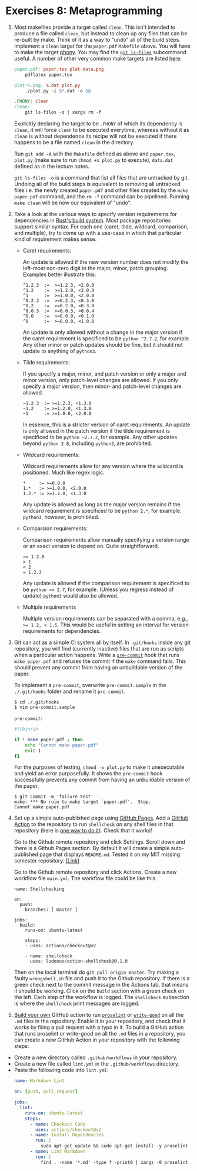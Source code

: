 # Exercises 8: Metaprogramming

1.  Most makefiles provide a target called `clean`. This isn't intended
    to produce a file called `clean`, but instead to clean up any files
    that can be re-built by make. Think of it as a way to "undo" all of
    the build steps. Implement a `clean` target for the `paper.pdf`
    `Makefile` above. You will have to make the target
    [phony](https://www.gnu.org/software/make/manual/html_node/Phony-Targets.html).
    You may find the [`git ls-files`](https://git-scm.com/docs/git-ls-files) subcommand useful.
    A number of other very common make targets are listed
    [here](https://www.gnu.org/software/make/manual/html_node/Standard-Targets.html#Standard-Targets).

    ```Makefile
    paper.pdf: paper.tex plot-data.png
    	pdflatex paper.tex

    plot-%.png: %.dat plot.py
    	./plot.py -i $*.dat -o $@

    .PHONY: clean
    clean:
    	git ls-files -o | xargs rm -f
    ```

    Explicitly declaring the target to be `.PHONY` of which its dependency is `clean`, it will force `clean` to be executed everytime, whereas without it as `clean` is without dependence its recipe will not be executed if there happens to be a file named `clean` in the directory.

    Run `git add -A` with the `Makefile` defined as above and `paper.tex`, `plot.py` (make sure to run `chmod +x plot.py` to execute), `data.dat` defined as in the lecture notes.

    `git ls-files -o` is a command that list all files that are untracked by git. Undoing all of the build steps is equivalent to removing all untracked files i.e. the newly created `paper.pdf` and other files created by the `make paper.pdf` command, and the `rm -f` command can be pipelined. Running `make clean` will be now our equivalent of "undo".

2)  Take a look at the various ways to specify version requirements for
    dependencies in [Rust's build
    system](https://doc.rust-lang.org/cargo/reference/specifying-dependencies.html).
    Most package repositories support similar syntax. For each one
    (caret, tilde, wildcard, comparison, and multiple), try to come up
    with a use-case in which that particular kind of requirement makes
    sense.

    - Caret requirements:

      An update is allowed if the new version number does not modify the left-most non-zero digit in the major, minor, patch grouping. Examples better illustrate this:

      ```
      ^1.2.3  :=  >=1.2.3, <2.0.0
      ^1.2    :=  >=1.2.0, <2.0.0
      ^1      :=  >=1.0.0, <2.0.0
      ^0.2.3  :=  >=0.2.3, <0.3.0
      ^0.2    :=  >=0.2.0, <0.3.0
      ^0.0.3  :=  >=0.0.3, <0.0.4
      ^0.0    :=  >=0.0.0, <0.1.0
      ^0      :=  >=0.0.0, <1.0.0
      ```

      An update is only allowed without a change in the major version if the caret requirement is specificed to be `python ^2.7.2`, for example. Any other minor or patch updates should be fine, but it should not update to anything of `python3`.

    - Tilde requirements:

      If you specify a major, minor, and patch version or only a major and minor version, only patch-level changes are allowed. If you only specify a major version, then minor- and patch-level changes are allowed.

      ```
      ~1.2.3  := >=1.2.3, <1.3.0
      ~1.2    := >=1.2.0, <1.3.0
      ~1      := >=1.0.0, <2.0.0
      ```

      In essence, this is a stricter version of caret requirements. An update is only allowed in the patch version if the tilde requirement is specificed to be `python ~2.7.2`, for example. Any other updates beyond `python 2.8`, including `python3`, are prohibited.

    * Wildcard requirements:

      Wildcard requirements allow for any version where the wildcard is positioned. Much like regex logic.

      ```
      *     := >=0.0.0
      1.*   := >=1.0.0, <2.0.0
      1.2.* := >=1.2.0, <1.3.0
      ```

      Any update is allowed as long as the major version remains if the wildcard requirement is specificed to be `python 2.*`, for example. `python3`, however, is prohibited.

    * Comparsion requirements:

      Comparison requirements allow manually specifying a version range or an exact version to depend on. Quite straightforward.

      ```
      >= 1.2.0
      > 1
      < 2
      = 1.2.3
      ```

      Any update is allowed if the comparison requirement is specificed to be `python >= 2.7`, for example. (Unless you regress instead of update) `python3` would also be allowed.

    * Multiple requirements

      Multiple version requirements can be separated with a comma, e.g., `>= 1.2, < 1.5`. This would be useful in setting an interval for version requirements for dependencies.

3.  Git can act as a simple CI system all by itself. In `.git/hooks`
    inside any git repository, you will find (currently inactive) files
    that are run as scripts when a particular action happens. Write a
    [`pre-commit`](https://git-scm.com/docs/githooks#_pre_commit) hook
    that runs `make paper.pdf` and refuses the commit if the `make`
    command fails. This should prevent any commit from having an
    unbuildable version of the paper.

    To implement a `pre-commit`, overwrite `pre-commit.sample` in the `./.git/hooks` folder and rename it `pre-commit`.

    ```
    $ cd ./.git/hooks
    $ vim pre-commit.sample
    ```

    `pre-commit`:

    ```bash
    #!/bin/sh

    if ! make paper.pdf ; then
        echo "Cannot make paper.pdf"
        exit 1
    fi
    ```

    For the purposes of testing, `chmod -x plot.py` to make it unexecutable and yield an error purposefully. It shows the `pre-commit` hook successfully prevents any commit from having an
    unbuildable version of the paper.

    ```
    $ git commit -m 'failure test'
    make: *** No rule to make target `paper.pdf'.  Stop.
    Cannot make paper.pdf
    ```

4)  Set up a simple auto-published page using [GitHub
    Pages](https://help.github.com/en/actions/automating-your-workflow-with-github-actions).
    Add a [GitHub Action](https://github.com/features/actions) to the
    repository to run `shellcheck` on any shell files in that
    repository (here is [one way to do
    it](https://github.com/marketplace/actions/shellcheck)). Check that
    it works!

    Go to the Github remote repository and click Settings. Scroll down and there is a Github Pages section. By default it will create a simple auto-published page that displays `README.md`. Tested it on my MIT missing semester repository. [(Link)](https://ivan-kim.github.io/MIT-missing-semester/)

    Go to the Github remote repository and click Actions. Create a new workflow file `main.yml`. The workflow file could be like this.

    ```
    name: Shellchecking

    on:
      push:
        branches: [ master ]

    jobs:
      build:
        runs-on: ubuntu-latest

        steps:
        - uses: actions/checkout@v2

        - name: shellcheck
          uses: ludeeus/action-shellcheck@0.1.0
    ```

    Then on the local terminal do `git pull origin master`. Try making a faulty `wrongshell.sh` file and push it to the Github repository. If there is a green check next to the commit message in the Actions tab, that means it should be working. Click on the `build` section with a green check on the left. Each step of the workflow is logged. The `shellcheck` subsection is where the `shellcheck` print messages are logged.

5.  [Build your
    own](https://help.github.com/en/actions/automating-your-workflow-with-github-actions/building-actions)
    GitHub action to run [`proselint`](http://proselint.com/) or
    [`write-good`](https://github.com/btford/write-good) on all the
    `.md` files in the repository. Enable it in your repository, and
    check that it works by filing a pull request with a typo in it.
    To build a GitHub action that runs proselint or write-good on all the `.md` files in a repository, you can create a new GitHub Action in your repository with the following steps:

- Create a new directory called `.github/workflows` in your repository.
- Create a new file called `lint.yml` in the `.github/workflows` directory.
- Paste the following code into `lint.yml`:
   ```yaml
   name: Markdown Lint
   
   on: [push, pull_request]
   
   jobs:
     lint:
       runs-on: ubuntu-latest
       steps:
         - name: Checkout Code
           uses: actions/checkout@v2
         - name: Install Dependencies
           run: |
             sudo apt-get update && sudo apt-get install -y proselint # or write-good
         - name: Lint Markdown
           run: |
             find . -name '*.md' -type f -print0 | xargs -0 proselint # or write-good
